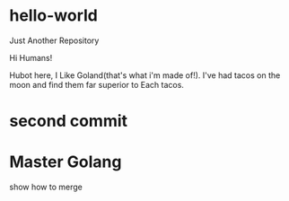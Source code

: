 # hello-world

Just Another Repository

Hi Humans!

Hubot here, I Like Goland(that's what i'm made of!).
I've had tacos on the moon and find them far superior to Each tacos.

# second commit
# Master Golang

show how to merge
